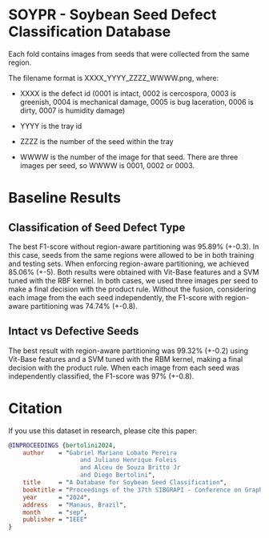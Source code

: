 # SOYPR - Soybean Seed Defect Classification Database

Each fold contains images from seeds that were collected from the same region.

The filename format is XXXX_YYYY_ZZZZ_WWWW.png, where:

* XXXX is the defect id (0001 is intact, 0002 is cercospora, 0003 is greenish, 0004 is mechanical damage, 0005 is bug laceration, 0006 is dirty, 0007 is humidity damage)

* YYYY is the tray id

* ZZZZ is the number of the seed within the tray

* WWWW is the number of the image for that seed. There are three images per seed, so WWWW is 0001, 0002 or 0003.

# Baseline Results

## Classification of Seed Defect Type

The best F1-score without region-aware partitioning was 95.89% (+-0.3). In this case, seeds from the same regions were allowed to be in both training and testing sets. When enforcing region-aware partitioning, we achieved 85.06% (+-5). Both results were obtained with Vit-Base features and a SVM tuned with the RBF kernel. In both cases, we used three images per seed to make a final decision with the product rule. Without the fusion, considering each image from the each seed independently, the F1-score with region-aware partitioning was 74.74% (+-0.8).

## Intact vs Defective Seeds

The best result with region-aware partitioning was 99.32% (+-0.2) using Vit-Base features and a SVM tuned with the RBM kernel, making a final decision with the product rule. When each image from each seed was independently classified, the F1-score was 97% (+-0.8).

# Citation

If you use this dataset in research, please cite this paper:

```bibtex
@INPROCEEDINGS {bertolini2024,
    author    = "Gabriel Mariano Lobato Pereira
                    and Juliano Henrique Foleis
                    and Alceu de Souza Britto Jr
                    and Diego Bertolini",
    title     = "A Database for Soybean Seed Classification",
    booktitle = "Proceedings of the 37th SIBGRAPI - Conference on Graphics, Patterns and Images",
    year      = "2024",
    address   = "Manaus, Brazil",
    month     = "sep",
    publisher = "IEEE"
}
```


